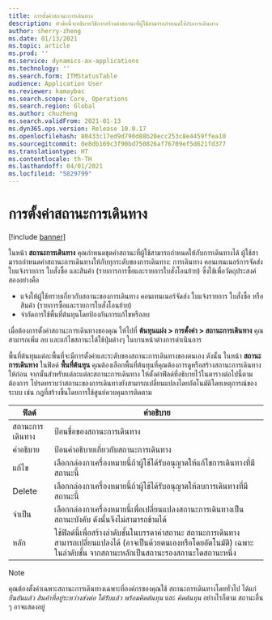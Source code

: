 ```yaml
---
title: การตั้งค่าสถานะการเดินทาง
description: หัวข้อนี้จะอธิบายวิธีการสร้างค่าสถานะที่ผู้ใช้สามารถกําหนดให้กับการเดินทาง
author: sherry-zheng
ms.date: 01/13/2021
ms.topic: article
ms.prod: ''
ms.service: dynamics-ax-applications
ms.technology: ''
ms.search.form: ITMStatusTable
audience: Application User
ms.reviewer: kamaybac
ms.search.scope: Core, Operations
ms.search.region: Global
ms.author: chuzheng
ms.search.validFrom: 2021-01-13
ms.dyn365.ops.version: Release 10.0.17
ms.openlocfilehash: 80433c17ed9d790d88b20ecc253c8e4459ffea10
ms.sourcegitcommit: 0e8db169c3f90bd750826af76709ef5d621fd377
ms.translationtype: HT
ms.contentlocale: th-TH
ms.lasthandoff: 04/01/2021
ms.locfileid: "5829799"
---
```

# <a name="voyage-status-setup"></a>การตั้งค่าสถานะการเดินทาง

[!include [banner](../../includes/banner.md)]

ในหน้า **สถานะการเดินทาง** คุณกําหนดชุดค่าสถานะที่ผู้ใช้สามารถกําหนดให้กับการเดินทางได้ ผู้ใช้สามารถกําหนดค่าสถานะการเดินทางให้กับทุกระดับของการเดินทาง: การเดินทาง คอนเทนเนอร์การจัดส่ง ใบแจ้งรายการ ใบสั่งซื้อ และสินค้า (รายการการซื้อและรายการใบสั่งโอนย้าย) ซึ่งใช้เพื่อวัตถุประสงค์สองอย่างคือ

- แจ้งให้ผู้ใช้ทราบเกี่ยวกับสถานะของการเดินทาง คอนเทนเนอร์จัดส่ง ใบแจ้งรายการ ใบสั่งซื้อ หรือสินค้า (รายการซื้อและรายการใบสั่งโอนย้าย)
- จํากัดการใช้พื้นที่ต้นทุนโดยป้องกันการแก้ไขหรือลบ

เมื่อต้องการตั้งค่าสถานะการเดินทางของคุณ ให้ไปที่ **ต้นทุนแฝง \> การตั้งค่า \> สถานะการเดินทาง** คุณสามารถเพิ่ม ลบ และแก้ไขสถานะได้ใช้ปุ่มต่างๆ ในบานหน้าต่างการดำเนินการ

พื้นที่ต้นทุนแต่ละพื้นที่จะมีการตั้งค่าและระดับของสถานะการเดินทางของตนเอง ดังนั้น ในหน้า **สถานะการเดินทาง** ในฟิลด์ **พื้นที่ต้นทุน** คุณต้องเลือกพื้นที่ต้นทุนที่คุณต้องการดูหรือสร้างสถานะการเดินทางให้ก่อน จากนั้นสำหรับแต่ละแต่ละสถานะการเดินทาง ให้ตั้งค่าฟิลด์ที่อธิบายไว้ในตารางต่อไปนี้ตามต้องการ โปรดทราบว่าสถานะของการเดินทางยังสามารถเปลี่ยนแปลงโดยอัตโนมัติโดยเหตุการณ์ของระบบ เช่น กฎที่สร้างขึ้นโดยการใช้ศูนย์ควบคุมการติดตาม

| ฟิลด์ | คำอธิบาย |
|---|---|
| สถานะการเดินทาง | ป้อนชื่อของสถานะการเดินทาง |
| คำอธิบาย | ป้อนคำอธิบายเกี่ยวกับสถานะการเดินทาง |
| แก้ไข | เลือกกล่องกาเครื่องหมายนี้ถ้าผู้ใช้ได้รับอนุญาตให้แก้ไขการเดินทางที่มีสถานะนี้ |
| Delete | เลือกกล่องกาเครื่องหมายนี้ถ้าผู้ใช้ได้รับอนุญาตให้ลบการเดินทางที่มีสถานะนี้ |
| จำเป็น | เลือกกล่องกาเครื่องหมายนี้เพื่อเปลี่ยนแปลงสถานะการเดินทางเป็นสถานะบังคับ ดังนั้นจึงไม่สามารถข้ามได้ |
| หลัก | ใช้ฟิลด์นี้เพื่อสร้างลำดับชั้นในบรรดาค่าสถานะ สถานะการเดินทางสามารถเปลี่ยนแปลงได้ (อาจเป็นด้วยตนเองหรือโดยอัตโนมัติ) เฉพาะในลำดับชั้น จากสถานะหลักเป็นสถานะรองสถานะใดสถานะหนึ่ง

> [!NOTE]
> คุณต้องตั้งค่าเฉพาะสถานะการเดินทางเฉพาะที่องค์กรของคุณใช้ สถานะการเดินทางโดยทั่วไป ได้แก่ *ยืนยันแล้ว* *สินค้าที่อยู่ระหว่างส่งต่อ* *ได้รับแล้ว* *พร้อมคิดต้นทุน* และ *คิดต้นทุน* อย่างไรก็ตาม สถานะอื่น ๆ อาจแสดงอยู่
